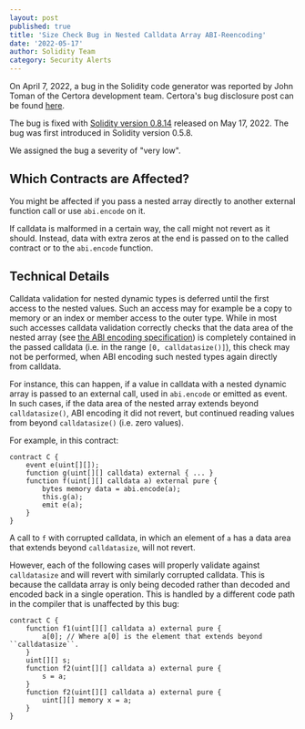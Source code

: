 ```yaml
---
layout: post
published: true
title: 'Size Check Bug in Nested Calldata Array ABI-Reencoding'
date: '2022-05-17'
author: Solidity Team
category: Security Alerts
---
```


On April 7, 2022, a bug in the Solidity code generator was reported by
John Toman of the Certora development team. Certora's bug disclosure post can be found [here](https://medium.com/certora/incorrect-calldata-validation-in-inter-contract-communication-certora-bug-disclosure-8a467ce92ca3).

The bug is fixed with [Solidity version 0.8.14](https://github.com/ethereum/solidity/releases/tag/v0.8.14)
released on May 17, 2022. The bug was first introduced in Solidity version 0.5.8.

We assigned the bug a severity of "very low".

## Which Contracts are Affected?

You might be affected if you pass a nested array directly to another external
function call or use `abi.encode` on it.

If calldata is malformed in a certain way, the call might not revert as it should.
Instead, data with extra zeros at the end is passed on to the called contract or to the `abi.encode` function.

## Technical Details

Calldata validation for nested dynamic types is deferred until the first access
to the nested values. Such an access may for example be a copy to memory or an
index or member access to the outer type. While in most such accesses calldata
validation correctly checks that the data area of the nested array (see [the ABI
encoding specification](https://docs.soliditylang.org/en/develop/abi-spec.html#use-of-dynamic-types))
is completely contained in the passed calldata (i.e. in
the range `[0, calldatasize()]`), this check may not be performed, when ABI
encoding such nested types again directly from calldata.

For instance, this can happen, if a value in calldata with a nested dynamic array is
passed to an external call, used in `abi.encode` or emitted as event.
In such cases, if the data area of the nested array extends beyond `calldatasize()`,
ABI encoding it did not revert, but continued reading values from beyond
`calldatasize()` (i.e. zero values).

For example, in this contract:

```solidity
contract C {
	event e(uint[][]);
	function g(uint[][] calldata) external { ... }
	function f(uint[][] calldata a) external pure {
		bytes memory data = abi.encode(a);
		this.g(a);
		emit e(a);
	}
}
```

A call to `f` with corrupted calldata, in which an element of `a` has a data area that extends
beyond `calldatasize`, will not revert.

However, each of the following cases will properly validate against `calldatasize` and will revert
with similarly corrupted calldata. This is because the calldata array is only being decoded rather than
decoded and encoded back in a single operation. This is handled by a different code path in the compiler that
is unaffected by this bug:

```solidity
contract C {
	function f1(uint[][] calldata a) external pure {
		a[0]; // Where a[0] is the element that extends beyond ``calldatasize``.
	}
	uint[][] s;
	function f2(uint[][] calldata a) external pure {
		s = a;
	}
	function f2(uint[][] calldata a) external pure {
		uint[][] memory x = a;
	}
}
```
